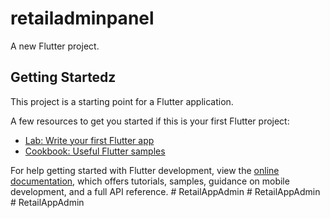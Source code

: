 # retailadminpanel

A new Flutter project.

## Getting Startedz

This project is a starting point for a Flutter application.

A few resources to get you started if this is your first Flutter project:

- [Lab: Write your first Flutter app](https://docs.flutter.dev/get-started/codelab)
- [Cookbook: Useful Flutter samples](https://docs.flutter.dev/cookbook)

For help getting started with Flutter development, view the
[online documentation](https://docs.flutter.dev/), which offers tutorials,
samples, guidance on mobile development, and a full API reference.
#   R e t a i l A p p A d m i n 
 
 #   R e t a i l A p p A d m i n 
 
 #   R e t a i l A p p A d m i n  
 